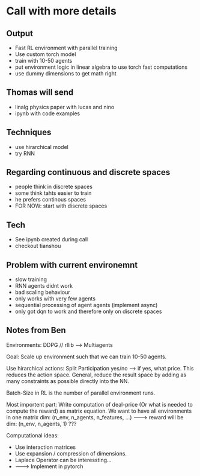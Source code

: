 # Call with more details
## Output
- Fast RL environment with parallel training
- Use custom torch model
- train with 10-50 agents
- put environment logic in linear algebra to use torch fast computations
- use dummy dimensions to get math right

## Thomas will send
- linalg physics paper with lucas and nino
- ipynb with code examples

## Techniques
- use hirarchical model
- try RNN

## Regarding continuous and discrete spaces
- people think in discrete spaces
- some think tahts easier to train
- he prefers continous spaces
- FOR NOW: start with discrete spaces

## Tech
- See ipynb created during call
- checkout tianshou

## Problem with current environemnt
- slow training
- RNN agents didnt work
- bad scaling behaviour
- only works with very few agents
- sequential processing of agent agents (implement async)
- only got dqn to work and therefore only on discrete spaces


## Notes from Ben
Environments: DDPG // rllib --> Multiagents

Goal: Scale up environment such that we can train 10-50 agents.

Use hirarchical actions: Split Participation yes/no --> if yes, what price. This reduces the action space.
General, reduce the result space by adding as many constraints as possible directly into the NN.

Batch-Size in RL is the number of parallel environment runs. 

Most importent part:
Write computation of deal-price (Or what is needed to compute the reward) as matrix equation.
We want to have all environments in one matrix dim: (n_env, n_agents, n_features, ...) ---> reward will be dim: (n_env, n_agents, 1) ???

Computational ideas:
- Use interaction matrices
- Use expansion / compression of dimensions. 
- Laplace Operator can be interessting...
- ---> Implement in pytorch
